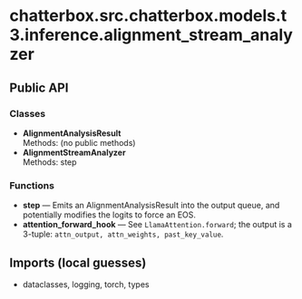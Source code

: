 # chatterbox.src.chatterbox.models.t3.inference.alignment_stream_analyzer

## Public API

### Classes
- **AlignmentAnalysisResult**  
  Methods: (no public methods)
- **AlignmentStreamAnalyzer**  
  Methods: step

### Functions
- **step** — Emits an AlignmentAnalysisResult into the output queue, and potentially modifies the logits to force an EOS.
- **attention_forward_hook** — See `LlamaAttention.forward`; the output is a 3-tuple: `attn_output, attn_weights, past_key_value`.

## Imports (local guesses)
- dataclasses, logging, torch, types